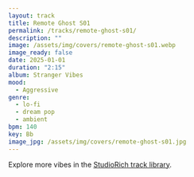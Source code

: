 ```yaml
---
layout: track
title: Remote Ghost S01
permalink: /tracks/remote-ghost-s01/
description: ""
image: /assets/img/covers/remote-ghost-s01.webp
image_ready: false
date: 2025-01-01
duration: "2:15"
album: Stranger Vibes
mood:
  - Aggressive
genre:
  - lo-fi
  - dream pop
  - ambient
bpm: 140
key: Bb
image_jpg: /assets/img/covers/remote-ghost-s01.jpg
---
```


Explore more vibes in the [StudioRich track library](/tracks/).
